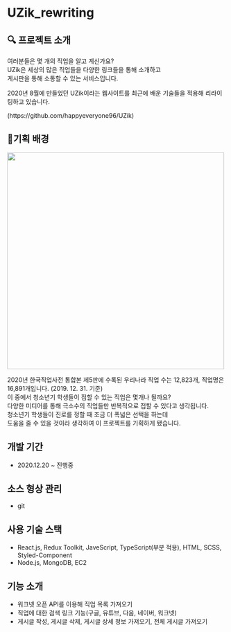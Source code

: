 # UZik_rewriting
## **🔍 프로젝트 소개**

<p>여러분들은 몇 개의 직업을 알고 계신가요? <br>
  UZik은 세상의 많은 직업들을 다양한 링크들을 통해 소개하고<br> 
  게시판을 통해 소통할 수 있는 서비스입니다.</p>
<p>2020년 8월에 만들었던 UZik이라는 웹사이트를 최근에 배운 기술들을 적용해 리라이팅하고 있습니다.</p>
<p>(https://github.com/happyeveryone96/UZik)</p>

##  🎈기획 배경

<img src="https://user-images.githubusercontent.com/66675699/146762162-0d436ad2-46cb-4a7f-b102-75d668be4bcc.png" width=500/>
<p>2020년 한국직업사전 통합본 제5판에 수록된 우리나라 직업 수는 12,823개, 직업명은 16,891개입니다. (2019. 12. 31. 기준)<br> 
이 중에서 청소년기 학생들이 접할 수 있는 직업은 몇개나 될까요? <br>
다양한 미디어를 통해 극소수의 직업들만 반복적으로 접할 수 있다고 생각됩니다.<br>
청소년기 학생들이 진로를 정할 때 조금 더 폭넓은 선택을 하는데 <br>
도움을 줄 수 있을 것이라 생각하여 이 프로젝트를 기획하게 됐습니다.</p>

## 개발 기간
- 2020.12.20 ~ 진행중

## 소스 형상 관리
- git

## 사용 기술 스택
- React.js, Redux Toolkit, JaveScript, TypeScript(부분 적용), HTML, SCSS, Styled-Component
- Node.js, MongoDB, EC2

## 기능 소개
- 워크넷 오픈 API를 이용해 직업 목록 가져오기
- 직업에 대한 검색 링크 기능(구글, 유튜브, 다음, 네이버, 워크넷)
- 게시글 작성, 게시글 삭제, 게시글 상세 정보 가져오기, 전체 게시글 가져오기
